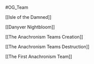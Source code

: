 
#OG_Team 

[[Isle of the Damned]]

[[Danyver Nightbloom]]

[[The Anachronism Teams Creation]]

[[The Anachronism Teams Destruction]]

[[The First Anachronism Team]]



